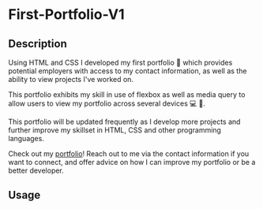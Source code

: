 # First-Portfolio-V1

## Description

Using HTML and CSS I developed my first portfolio :tada: which provides potential employers with access to my contact information, as well as the ability to view projects I've worked on.

This portfolio exhibits my skill in use of flexbox as well as media query to allow users to view my portfolio across several devices :computer: :iphone:.

This portfolio will be updated frequently as I develop more projects and further improve my skillset in HTML, CSS and other programming languages. 

Check out my [portfolio](https://disantoz.github.io/First-Portfolio-V1/)! Reach out to me via the contact information if you want to connect, and offer advice on how I can improve my portfolio or be a better developer.

## Usage



